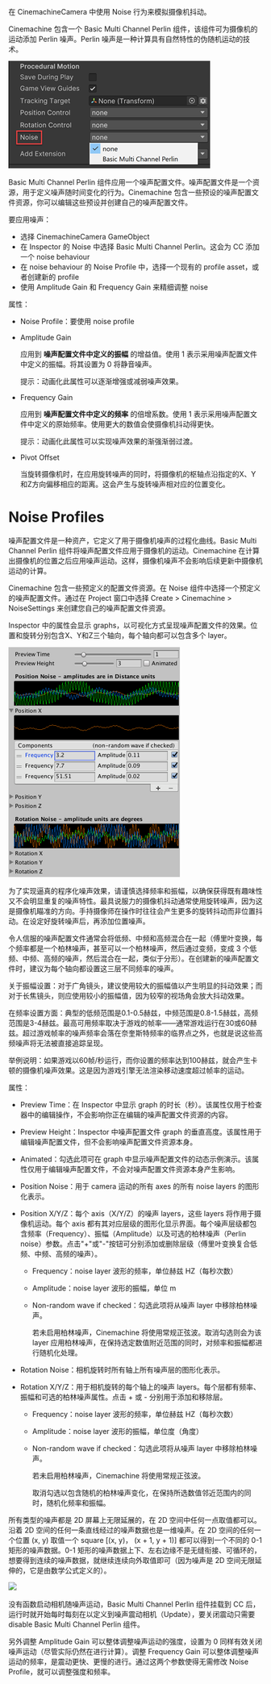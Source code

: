 在 CinemachineCamera 中使用 Noise 行为来模拟摄像机抖动。

Cinemachine 包含一个 Basic Multi Channel Perlin 组件，该组件可为摄像机的运动添加 Perlin 噪声。Perlin 噪声是一种计算具有自然特性的伪随机运动的技术。

![](../Images/CinemachineBasicMultiChannelPerlin.png)

Basic Multi Channel Perlin 组件应用一个噪声配置文件。噪声配置文件是一个资源，用于定义噪声随时间变化的行为。Cinemachine 包含一些预设的噪声配置文件资源，你可以编辑这些预设并创建自己的噪声配置文件。

要应用噪声：

- 选择 CinemachineCamera GameObject
- 在 Inspector 的 Noise 中选择 Basic Multi Channel Perlin。这会为 CC 添加一个 noise behaviour
- 在 noise behaviour 的 Noise Profile 中，选择一个现有的 profile asset，或者创建新的 profile
- 使用 Amplitude Gain 和 Frequency Gain 来精细调整 noise

属性：

- Noise Profile：要使用 noise profile
- Amplitude Gain

  应用到 **噪声配置文件中定义的振幅** 的增益值。使用 1 表示采用噪声配置文件中定义的振幅。将其设置为 0 将静音噪声。
  
  提示：动画化此属性可以逐渐增强或减弱噪声效果。

- Frequency Gain

  应用到 **噪声配置文件中定义的频率** 的倍增系数。使用 1 表示采用噪声配置文件中定义的原始频率。使用更大的数值会使摄像机抖动得更快。
  
  提示：动画化此属性可以实现噪声效果的渐强渐弱过渡。

- Pivot Offset

  当旋转摄像机时，在应用旋转噪声的同时，将摄像机的枢轴点沿指定的X、Y和Z方向偏移相应的距离。这会产生与旋转噪声相对应的位置变化。

# Noise Profiles

噪声配置文件是一种资产，它定义了用于摄像机噪声的过程化曲线。Basic Multi Channel Perlin 组件将噪声配置文件应用于摄像机的运动。Cinemachine 在计算出摄像机的位置之后应用噪声运动。这样，摄像机噪声不会影响后续更新中摄像机运动的计算。

Cinemachine 包含一些预定义的配置文件资源。在 Noise 组件中选择一个预定义的噪声配置文件。通过在 Project 窗口中选择 Create > Cinemachine > NoiseSettings 来创建您自己的噪声配置文件资源。

Inspector 中的属性会显示 graphs，以可视化方式呈现噪声配置文件的效果。位置和旋转分别包含X、Y和Z三个轴向，每个轴向都可以包含多个 layer。

![](../Images/CinemachineNoiseProfileb.png)

为了实现逼真的程序化噪声效果，请谨慎选择频率和振幅，以确保获得既有趣味性又不会明显重复的噪声特性。最具说服力的摄像机抖动通常使用旋转噪声，因为这是摄像机瞄准的方向。手持摄像师在操作时往往会产生更多的旋转抖动而非位置抖动。在设定好旋转噪声后，再添加位置噪声。

令人信服的噪声配置文件通常会将低频、中频和高频混合在一起（傅里叶变换，每个频率都是一个柏林噪声，甚至可以一个柏林噪声，然后通过变频，变成 3 个低频、中频、高频的噪声，然后混合在一起，类似于分形）。在创建新的噪声配置文件时，建议为每个轴向都设置这三层不同频率的噪声。

关于振幅设置：对于广角镜头，建议使用较大的振幅值以产生明显的抖动效果；而对于长焦镜头，则应使用较小的振幅值，因为较窄的视场角会放大抖动效果。

在频率设置方面：典型的低频范围是0.1-0.5赫兹，中频范围是0.8-1.5赫兹，高频范围是3-4赫兹。最高可用频率取决于游戏的帧率——通常游戏运行在30或60赫兹。超过游戏帧率的噪声频率会落在奈奎斯特频率的临界点之外，也就是说这些高频噪声将无法被直接追踪呈现。

举例说明：如果游戏以60帧/秒运行，而你设置的频率达到100赫兹，就会产生卡顿的摄像机噪声效果。这是因为游戏引擎无法渲染移动速度超过帧率的运动。

属性：

- Preview Time：在 Inspector 中显示 graph 的时长（秒）。该属性仅用于检查器中的编辑操作，不会影响你正在编辑的噪声配置文件资源的内容。

- Preview Height：Inspector 中噪声配置文件 graph 的垂直高度。该属性用于编辑噪声配置文件，但不会影响噪声配置文件资源本身。

- Animated：勾选此项可在 graph 中显示噪声配置文件的动态示例演示。该属性仅用于编辑噪声配置文件，不会对噪声配置文件资源本身产生影响。

- Position Noise：用于 camera 运动的所有 axes 的所有 noise layers 的图形化表示。

- Position X/Y/Z：每个 axis（X/Y/Z）的噪声 layers，这些 layers 将作用于摄像机运动。每个 axis 都有其对应层级的图形化显示界面。每个噪声层级都包含频率（Frequency）、振幅（Amplitude）以及可选的柏林噪声（Perlin noise）参数。点击"+"或"-"按钮可分别添加或删除层级（傅里叶变换复合低频、中频、高频的噪声）。

  - Frequency：noise layer 波形的频率，单位赫兹 HZ（每秒次数）
  - Amplitude：noise layer 波形的振幅，单位 m
  - Non-random wave if checked：勾选此项将从噪声 layer 中移除柏林噪声。
  
    若未启用柏林噪声，Cinemachine 将使用常规正弦波。取消勾选则会为该 layer 应用柏林噪声，在保持选定数值附近范围的同时，对频率和振幅都进行随机化处理。

- Rotation Noise：相机旋转时所有轴上所有噪声层的图形化表示。

- Rotation X/Y/Z：用于相机旋转的每个轴上的噪声 layers。每个层都有频率、振幅和可选的柏林噪声属性。点击 + 或 - 分别用于添加和移除层。

  - Frequency：noise layer 波形的频率，单位赫兹 HZ（每秒次数）
  - Amplitude：noise layer 波形的振幅，单位度（角度）
  - Non-random wave if checked：勾选此项将从噪声 layer 中移除柏林噪声。

    若未启用柏林噪声，Cinemachine 将使用常规正弦波。

    取消勾选以包含随机的柏林噪声变化，在保持所选数值邻近范围内的同时，随机化频率和振幅。

所有类型的噪声都是 2D 屏幕上无限延展的，在 2D 空间中任何一点取值都可以。沿着 2D 空间的任何一条直线经过的噪声数据也是一维噪声。在 2D 空间的任何一个位置 (x, y) 取值一个 square [(x, y)， (x + 1, y + 1)] 都可以得到一个不同的 0-1 矩形的噪声数据。0-1 矩形的噪声数据上下、左右边缘不是无缝衔接、可循环的，想要得到连续的噪声数据，就继续连续向外取值即可（因为噪声是 2D 空间无限延伸的，它是由数学公式定义的）。

![](../Images/NoiseProfile.gif)

没有函数启动相机随噪声运动，Basic Multi Channel Perlin 组件挂载到 CC 后，运行时就开始每时每刻在以定义到噪声震动相机（Update），要关闭震动只需要 disable Basic Multi Channel Perlin 组件。

另外调整 Amplitude Gain 可以整体调整噪声运动的强度，设置为 0 同样有效关闭噪声运动（尽管实际仍然在进行计算）。调整 Frequency Gain 可以整体调整噪声运动的频率，是震动更快、更慢的进行。通过这两个参数使得无需修改 Noise Profile，就可以调整强度和频率。
